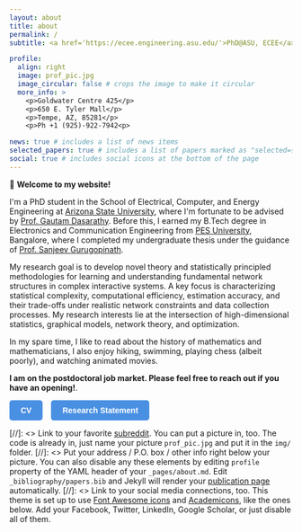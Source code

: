 ```yaml
---
layout: about
title: about
permalink: /
subtitle: <a href='https://ecee.engineering.asu.edu/'>PhD@ASU, ECEE</a>.

profile:
  align: right
  image: prof_pic.jpg
  image_circular: false # crops the image to make it circular
  more_info: >
    <p>Goldwater Centre 425</p>
    <p>650 E. Tyler Mall</p>
    <p>Tempe, AZ, 85281</p>
    <p>Ph +1 (925)-922-7942<p>

news: true # includes a list of news items
selected_papers: true # includes a list of papers marked as "selected={true}"
social: true # includes social icons at the bottom of the page
---
```


:wave: **Welcome to my website!**

I'm a PhD student in the School of Electrical, Computer, and Energy Engineering at <a href="http://www.asu.edu/">Arizona State University</a>, where I'm fortunate to be advised by <a href="http://www.public.asu.edu/~gdasarat/">Prof. Gautam Dasarathy</a>. Before this, I earned my B.Tech degree in Electronics and Communication Engineering from <a href="http://ec.pes.edu">PES University</a>, Bangalore, where I completed my undergraduate thesis under the guidance of <a href="http://sites.google.com/a/pes.edu/sanjeevg/">Prof. Sanjeev Gurugopinath</a>.

My research goal is to develop novel theory and statistically principled methodologies for learning and understanding fundamental network structures in complex interactive systems. A key focus is characterizing statistical complexity, computational efficiency, estimation accuracy, and their trade-offs under realistic network constraints and data collection processes. My research interests lie at the intersection of high-dimensional statistics, graphical models, network theory, and optimization.

 In my spare time, I like to read about the history of mathematics and mathematicians, I also enjoy hiking, swimming, playing chess (albeit poorly), and watching animated movies.

 **I am on the postdoctoral job market. Please feel free to reach out if you have an opening!**.

 <div style="display: flex; gap: 15px;">
  <a href="https://drive.google.com/file/d/1_ySAHekTF42VjCYL_MHwY8eh14P43Xcl/view?usp=sharing" target="_blank">
    <button style="background-color: #4a90e2; color: white; border: none; padding: 10px 20px; border-radius: 5px; font-size: 14px; cursor: pointer;">
      <strong>CV</strong>
    </button>
  </a>

  <a href="https://drive.google.com/file/d/1ftbgFO_x5OMJ41D2ivULnxQJAn_P-z5e/view?usp=sharing" target="_blank">
    <button style="background-color: #4a90e2; color: white; border: none; padding: 10px 20px; border-radius: 5px; font-size: 14px; cursor: pointer;">
      <strong>Research Statement</strong>
    </button>
  </a>
</div>



 [//]: <> Link to your favorite [subreddit](http://reddit.com). You can put a picture in, too. The code is already in, just name your picture `prof_pic.jpg` and put it in the `img/` folder.
 [//]: <> Put your address / P.O. box / other info right below your picture. You can also disable any these elements by editing `profile` property of the YAML header of your `_pages/about.md`. Edit `_bibliography/papers.bib` and Jekyll will render your [publication page](/al-folio/publications/) automatically.
 [//]: <> Link to your social media connections, too. This theme is set up to use [Font Awesome icons](http://fortawesome.github.io/Font-Awesome/) and [Academicons](https://jpswalsh.github.io/academicons/), like the ones below. Add your Facebook, Twitter, LinkedIn, Google Scholar, or just disable all of them.
